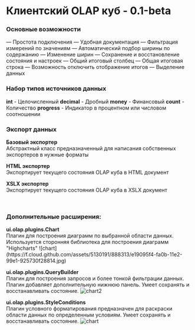 <h1>Клиентский OLAP куб - 0.1-beta</h1>

<h3>Основные возможности</h3>
&mdash; Простота подключения
&mdash; Удобная документация
&mdash; Фильтрация измерений по значениям
&mdash; Автоматический подбор ширины по содержанию
&mdash; Изменение ширин
&mdash; Сохранение и восстановление состояния и настроек
&mdash; Общий итоговый столбец
&mdash; Общая итоговая строка
&mdash; Возможность отключить отображение итогов
&mdash; Выделение данных

<br>
<h3>Набор типов источников данных</h3>
<b>int</b> - Целочисленный
<b>decimal</b> - Дробный
<b>money</b> - Финансовый
<b>count</b> - Количество
<b>progress</b> - Индикатор в процентном или числовом соотношении

<br>
<h3>Экспорт данных</h3>

<b>Базовый экспортер</b><br>Абстрактный класс предназначенный для написания собственных экспортеров в нужные форматы<br>

<b>HTML экспортер</b><br>Экспортирует текущего состояния OLAP куба в HTML документ<br>

<b>XSLX экспортер</b><br>Экспортирует текущего состояния OLAP куба в XSLX документ<br>

<br>
<h3>Дополнительные расширения:</h3>
<b>ui.olap.plugins.Chart</b><br>Плагин для построения диаграмм по выбранной области данных. Используется сторонняя библиотека для построения диаграмм "Highcharts"
![chart](https://f.cloud.github.com/assets/5130191/888313/e19095f4-fa0b-11e2-99e1-925730f28814.jpg)

<b>ui.olap.plugins.QueryBuilder</b><br>Плагин для построения запросов и более тонкой фильтрации данных. Плагин добавляет дополнительную нижнюю панель. Умеет сохранять и восстанавливать состояние.
![chart2](https://f.cloud.github.com/assets/5130191/888621/074d3a4a-fa11-11e2-9b27-844a75579b0f.jpg)

<b>ui.olap.plugins.StyleConditions</b><br>Плагин условного форматирования предназначен для раскраски области данных по определенным условиям. Умеет сохранять и восстанавливать состояние.
![chart](https://f.cloud.github.com/assets/5130191/888656/85795d7c-fa11-11e2-9dac-1fdaa6f70b8a.jpg)
